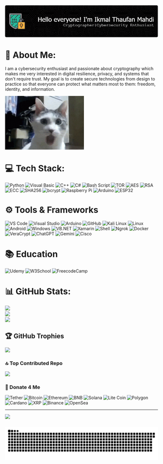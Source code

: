 ![ElfnnXI](img/github-header-image.png)

<!-- <div align="center">
  <img src="https://profile-counter.glitch.me/ElfnnXI/count.svg?"  />
</div> -->

# 💫 About Me:
I am a cybersecurity enthusiast and passionate about cryptography which makes me very interested in digital resilience, privacy, and systems that don't require trust.  My goal is to create secure technologies from design to practice so that everyone can protect what matters most to them: freedom, identity, and information.

![Creativity](img/cat.gif)

# 💻 Tech Stack:
![Python](https://img.shields.io/badge/python-3670A0?style=for-the-badge&logo=python&logoColor=ffdd54) ![Visual Basic](https://img.shields.io/badge/Visual%20Basic-68217A?style=for-the-badge&logo=visual-basic&logoColor=white) ![C++](https://img.shields.io/badge/c++-%2300599C.svg?style=for-the-badge&logo=c%2B%2B&logoColor=white) ![C#](https://img.shields.io/badge/c%23-%23239120.svg?style=for-the-badge&logo=csharp&logoColor=white) ![Bash Script](https://img.shields.io/badge/bash_script-%23121011.svg?style=for-the-badge&logo=gnu-bash&logoColor=white) 
![TOR](https://img.shields.io/badge/tor-%237E4798.svg?style=for-the-badge&logo=tor-project&logoColor=white) ![AES](https://img.shields.io/badge/-AES-1565C0?style=for-the-badge&logo=gnuprivacyguard&logoColor=white) ![RSA](https://img.shields.io/badge/-RSA-283593?style=for-the-badge&logo=gnuprivacyguard&logoColor=white) ![ECC](https://img.shields.io/badge/-ECC-4527A0?style=for-the-badge&logo=gnuprivacyguard&logoColor=white) ![SHA256](https://img.shields.io/badge/-SHA256-00838F?style=for-the-badge&logo=gnuprivacyguard&logoColor=white) ![bcrypt](https://img.shields.io/badge/-bcrypt-4E342E?style=for-the-badge&logo=gnuprivacyguard&logoColor=white)
![Raspberry Pi](https://img.shields.io/badge/-Raspberry_Pi-C51A4A?style=for-the-badge&logo=Raspberry-Pi) ![Arduino](https://img.shields.io/badge/-Arduino-00979D?style=for-the-badge&logo=Arduino&logoColor=white) ![ESP32](https://img.shields.io/badge/-ESP32-FF6F00?style=for-the-badge&logo=espressif&logoColor=white)

# ⚙️ Tools & Frameworks
![VS Code](https://img.shields.io/badge/Visual_Studio_Code-0078D4?style=for-the-badge&logo=visual%20studio%20code&logoColor=white) ![Visual Studio](https://img.shields.io/badge/Visual_Studio-5C2D91?style=for-the-badge&logo=visual%20studio&logoColor=white) ![Arduino](https://img.shields.io/badge/Arduino_IDE-00979D?style=for-the-badge&logo=arduino&logoColor=white) ![GitHub](https://img.shields.io/badge/github-%23121011.svg?style=for-the-badge&logo=github&logoColor=white)
![Kali Linux](https://img.shields.io/badge/-Kali%20Linux-008BB9?style=for-the-badge&logo=kalilinux&logoColor=white) ![Linux](https://img.shields.io/badge/-Linux-FCC624?style=for-the-badge&logo=linux&logoColor=black) ![Android](https://img.shields.io/badge/-Android(Java/Kotlin)-3DDC84?style=for-the-badge&logo=android&logoColor=white) ![Windows](https://img.shields.io/badge/-Windows-0078D6?style=for-the-badge&logo=windows&logoColor=white) 
![VB.NET](https://img.shields.io/badge/.NET-512BD4?style=for-the-badge&logo=dotnet&logoColor=whit)  ![Xamarin](https://img.shields.io/badge/-Xamarin-0073C7?style=for-the-badge&logo=Xamarin&logoColor=white) ![Shell](https://img.shields.io/badge/Shell_Script-121011?style=for-the-badge&logo=gnu-bash&logoColor=white) ![Ngrok](https://img.shields.io/badge/ngrok-140648?style=for-the-badge&logo=Ngrok&logoColor=white) ![Docker](https://img.shields.io/badge/Docker-2CA5E0?style=for-the-badge&logo=docker&logoColor=white) 
![VeraCrypt](https://img.shields.io/badge/-VeraCrypt-2E7D32?style=for-the-badge&logo=veracrypt&logoColor=white) ![ChatGPT](https://img.shields.io/badge/ChatGPT-74aa9c?style=for-the-badge&logo=openai&logoColor=white) ![Gemini](https://img.shields.io/badge/Google%20Gemini-8E75B2?style=for-the-badge&logo=googlegemini&logoColor=white) ![Cisco](https://img.shields.io/badge/-Cisco-00BCEF?style=for-the-badge&logo=cisco&logoColor=white) 


# 📚 Education
![Udemy](https://img.shields.io/badge/Udemy-7965C1?style=for-the-badge&logo=Udemy&logoColor=white) ![W3School](https://img.shields.io/badge/W3Schools-04AA6D?style=for-the-badge&logo=W3Schools&logoColor=white) ![FreecodeCamp](https://img.shields.io/badge/freecodecamp-27273D?style=for-the-badge&logo=freecodecamp&logoColor=white)

# 📊 GitHub Stats:
![](https://github-readme-stats.vercel.app/api?username=ElfnnXI&theme=tokyonight&hide_border=false&include_all_commits=true&count_private=false)<br/>
![](https://nirzak-streak-stats.vercel.app/?user=ElfnnXI&theme=tokyonight&hide_border=false)<br/>
![](https://github-readme-stats.vercel.app/api/top-langs/?username=ElfnnXI&theme=tokyonight&hide_border=false&include_all_commits=true&count_private=false&layout=compact)

## 🏆 GitHub Trophies
![](https://github-profile-trophy.vercel.app/?username=ElfnnXI&theme=radical&no-frame=false&no-bg=false&margin-w=4)

### 🔝 Top Contributed Repo
![](https://github-contributor-stats.vercel.app/api?username=ElfnnXI&limit=5&theme=radical&combine_all_yearly_contributions=true)

### 💸 Donate 4 Me
![Tether](https://img.shields.io/badge/tether-168363?style=for-the-badge&logo=tether&logoColor=white) ![Bitcoin](https://img.shields.io/badge/Bitcoin-F7931A?style=for-the-badge&logo=bitcoin&logoColor=white) ![Ethereum](https://img.shields.io/badge/Ethereum-0065F8?style=for-the-badge&logo=Ethereum&logoColor=white) ![BNB](https://img.shields.io/badge/BNB-F3BA2F?style=for-the-badge&logo=binance&logoColor=white) ![Solana](https://img.shields.io/badge/Solana-000?style=for-the-badge&logo=Solana&logoColor=9945FF) 
![Lite Coin](https://img.shields.io/badge/Litecoin-687FE5?style=for-the-badge&logo=Litecoin&logoColor=white) ![Polygon](https://img.shields.io/badge/Polygon-8247E5?style=for-the-badge&logo=polygon&logoColor=white) ![Cardano](https://img.shields.io/badge/Cardano-0033AD?style=for-the-badge&logo=cardano&logoColor=white) ![XRP](https://img.shields.io/badge/XRP-000?style=for-the-badge&logo=ripple&logoColor=white)
![Binance](https://img.shields.io/badge/Binance-FCD535?style=for-the-badge&logo=binance&logoColor=000) ![OpenSea](https://img.shields.io/badge/OpenSea-%232081E2.svg?style=for-the-badge&logo=opensea&logoColor=white) 

---
[![](https://visitcount.itsvg.in/api?id=ElfnnXI&icon=0&color=0)](https://visitcount.itsvg.in)

<!-- Proudly created with GPRM ( https://gprm.itsvg.in ) -->

###

<img src="https://raw.githubusercontent.com/ElfnnXI/ElfnnXI/output/snake.svg" alt="Snake animation" />

###